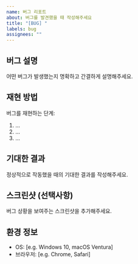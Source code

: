 ```yaml
---
name: 버그 리포트
about: 버그를 발견했을 때 작성해주세요
title: "[BUG] "
labels: bug
assignees: ""
---
```


## 버그 설명

어떤 버그가 발생했는지 명확하고 간결하게 설명해주세요.

## 재현 방법

버그를 재현하는 단계:

1. ...
2. ...
3. ...

## 기대한 결과

정상적으로 작동했을 때의 기대한 결과를 작성해주세요.

## 스크린샷 (선택사항)

버그 상황을 보여주는 스크린샷을 추가해주세요.

## 환경 정보

- OS: [e.g. Windows 10, macOS Ventura]
- 브라우저: [e.g. Chrome, Safari]
